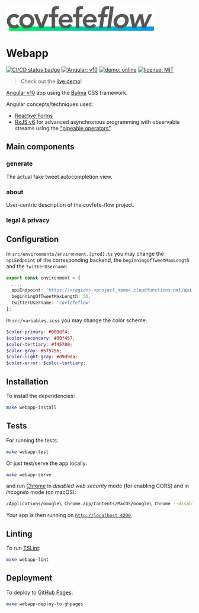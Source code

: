 <img src="../design/logo/covfefe-flow-logo.png" alt="covfefe-flow logo" style="max-width:100%;" width="400px" height="70px">

# Webapp

[![CI/CD status badge](https://github.com/FranzDiebold/covfefe-flow/workflows/CI/CD/badge.svg)](https://github.com/FranzDiebold/covfefe-flow/actions?query=workflow%3ACI%2FCD)
[![Angular: v10](https://img.shields.io/badge/Angular-v10-DD0031.svg)](package.json)
<a href="https://www.covfefe-flow.tk" target="_blank"><img src="https://img.shields.io/badge/demo-online-009df4.svg" alt="demo: online"></a>
[![license: MIT](https://img.shields.io/badge/license-MIT-brightgreen.svg)](../LICENSE)

> Check out the [live demo](https://www.covfefe-flow.tk)!

[Angular v10](https://github.com/angular/angular) app using the [Bulma](https://github.com/jgthms/bulma) CSS framework.

Angular concepts/techniques used:

- [Reactive Forms](https://angular.io/guide/reactive-forms)
- [RxJS v6](https://github.com/ReactiveX/rxjs) for advanced asynchronous programming with observable streams using the ["pipeable operators"](https://github.com/ReactiveX/rxjs/blob/master/docs_app/content/guide/v6/pipeable-operators.md).

## Main components

### generate

The actual fake tweet autocompletion view.

### about

User-centric description of the covfefe-flow project.

### legal & privacy

## Configuration

In `src/environments/environment.[prod].ts` you may change the `apiEndpoint` of the corresponding backend, the `beginningOfTweetMaxLength` and the `twitterUsername`:

```typescript
export const environment = {
  ...,
  apiEndpoint: 'https://<region>-<project_name>.cloudfunctions.net/api',
  beginningOfTweetMaxLength: 50,
  twitterUsername: 'covfefeflow'
};
```

In `src/variables.scss` you may change the color scheme:

```scss
$color-primary: #009df4;
$color-secondary: #00f457;
$color-tertiary: #f45700;
$color-gray: #575756;
$color-light-gray: #d9d9da;
$color-error: $color-tertiary;
```

## Installation

To install the dependencies:

```bash
make webapp-install
```

## Tests

For running the tests:

```bash
make webapp-test
```

Or just test/serve the app locally:

```bash
make webapp-serve
```

and run [Chrome](https://www.google.com/chrome/) in *disabled web security* mode (for enabling CORS) and in *incognito* mode (on macOS):

```bash
/Applications/Google\ Chrome.app/Contents/MacOS/Google\ Chrome --disable-web-security --user-data-dir=/tmp/user_data_dir/ -incognito
```

Your app is then running on [`http://localhost:4200`](http://localhost:4200).

## Linting

To run [TSLint](https://github.com/palantir/tslint):

```bash
make webapp-lint
```

## Deployment

To deploy to [GitHub Pages](https://pages.github.com/):

```bash
make webapp-deploy-to-ghpages
```
